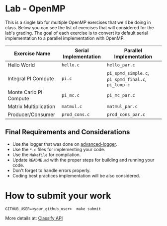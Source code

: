 Lab - OpenMP
============

This is a single lab for multiple OpenMP exercises that we'll be doing in class. Below you can see the list of exercises that
will considered for the lab's grading. The goal of each exercise is to convert its default serial implementation to
a parallel implementation with OpenMP.

| Exercise Name          | Serial Implementation | Parallel Implementation                            |
|------------------------|-----------------------|----------------------------------------------------|
| Hello World            | `hello.c`             | `hello_par.c`                                      |
| Integral PI Compute    | `pi.c`                | `pi_spmd_simple.c`, `pi_spmd_final.c`, `pi_loop.c` |
| Monte Carlo PI Compute | `pi_mc.c`             | `pi_mc_par.c`                                      |
| Matrix Multiplication  | `matmul.c`            | `matmul_par.c`                                     |
| Producer/Consumer      | `prod_cons.c`         | `prod_cons_par.c`                                  |



Final Requirements and Considerations
---------------------------------------
- Use the logger that was done on [advanced-logger](https://github.com/CodersSquad/ap-labs/tree/master/labs/advanced-logger).
- Use the `*.c` files for implementing your code.
- Use the `Makefile` for compilation.
- Update `README.md` with the proper steps for building and running your code.
- Don't forget to handle errors properly.
- Coding best practices implementation will be also considered.


How to submit your work
=======================
```
GITHUB_USER=<your_github_user>  make submit
```
More details at: [Classify API](../../classify.md)
